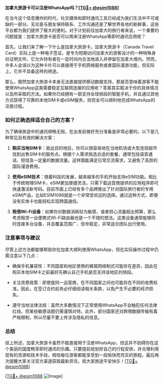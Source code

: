 **加拿大旅游卡可以注册WhatsApp吗？[[TG💪+ @esim1088](https://t.me/s/esim1088)]**

在当今这个信息爆炸的时代，社交媒体和即时通讯工具已经成为我们生活中不可或缺的一部分。无论是与朋友保持联系、工作沟通还是了解世界各地的新鲜事，这些平台都为我们提供了极大的便利。对于计划前往加拿大的旅行者来说，一个重要的问题就是：加拿大旅游卡是否可以用来注册WhatsApp等即时通讯应用呢？

首先，让我们来了解一下什么是加拿大旅游卡。加拿大旅游卡（Canada Travel Card）实际上是一种电子签证，是专为短期访问加拿大的游客设计的一种特殊身份证明文件。它允许持有者在一定时间内合法地进入并停留在加拿大境内。然而，许多人会误以为这种卡片可以直接用于手机网络服务或者国际漫游功能，但实际上，它并不具备这样的用途。

那么，既然加拿大旅游卡本身无法直接提供移动数据支持，那是否意味着游客不能使用WhatsApp这类需要稳定互联网连接的应用呢？答案其实取决于你的具体情况以及所采取的方法。如果你已经拥有一部支持全球频段的智能手机，并且通过其他方式获得了可靠的本地SIM卡或eSIM服务，则完全可以顺利地完成WhatsApp的注册过程。

### 如何正确选择适合自己的方案？

为了确保旅途中的通讯顺畅无阻，在出发前做好充分准备是非常必要的。以下是几种常见且有效的解决方案：

1. **购买当地SIM卡**：抵达目的地后，你可以很容易地在当地机场或大型连锁超市找到出售SIM卡的服务点。根据个人需求挑选合适的套餐，通常包括语音通话、短信及一定量的数据流量。这样既能满足日常交流需求，又避免了高昂的国际漫游费用。
   
2. **使用eSIM技术**：随着科技的发展，越来越多的手机开始支持eSIM功能。相比于传统物理SIM卡，eSIM更加便捷灵活，只需下载运营商提供的应用程序即可快速激活新号码。目前市面上已经有多个品牌推出了针对国际旅行者的专用eSIM产品，比如ESIM1088就是一个非常受欢迎的选择。通过这种方式，即便没有实体卡也能轻松实现跨国通信。

3. **租借Wi-Fi设备**：如果你对数据消耗较为敏感，或者担心流量超出预算，那么考虑租赁一台便携式Wi-Fi路由器也是一个不错的想法。这类设备通常能够同时连接多台设备，并且覆盖范围广、信号稳定，非常适合团队出行使用。

### 注意事项与建议

尽管上述方法都能够帮助你在加拿大顺利使用WhatsApp，但在实际操作过程中仍需注意以下几点：

- 确保手机兼容性：不同国家和地区使用的蜂窝网络制式可能存在差异，因此在购买本地SIM卡之前最好先确认自己手机是否支持该地区的频段。
  
- 关注资费政策：即使是同一运营商，在不同国家之间也可能存在不同的收费标准。因此，在签订合约前务必仔细阅读相关条款，以免产生不必要的经济损失。

- 遵守当地法律法规：虽然大多数情况下正常使用WhatsApp不会触犯任何法律红线，但某些敏感话题仍需谨慎对待。此外，部分国家还对跨境数据传输有着严格限制，所以尽量不要上传涉及隐私的信息。

### 总结

综上所述，加拿大旅游卡虽然不能直接用于注册WhatsApp，但这并不妨碍你在这个美丽的国度畅享即时通讯的乐趣。只要提前规划好自己的行程安排，并合理利用现有的资源和技术手段，相信每位游客都能享受到一段愉快而充实的旅程。最后再次提醒大家关注官方渠道获取最新资讯，祝大家旅途平安快乐！[[TG💪+ @esim1088](https://t.me/s/esim1088)]

[[TG💪+ @esim1088](https://t.me/s/esim1088) ![Image](https://i.postimg.cc/4NQfJmqS/Snipaste-2025-05-13-00-14-12.png)]